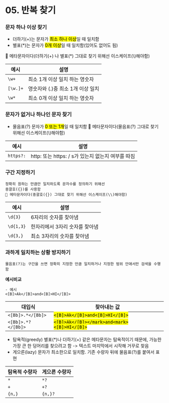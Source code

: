 
# 05. 반복 찾기

### 문자 하나 이상 찾기
- 더하기(+)는 문자가 <mark>최소 하나 이상</mark>일 때 일치함
- 별표(*)는 문자가 <mark>0개 이상</mark>일 때 일치함(있어도 없어도 됨)

 📌 메타문자이다(더하기(+) 나 별표(*) 그대로 찾기 위해선 이스케이프(\\)해야함)

|예시|설명|
| --- | --- |
|`\w+`|최소 1개 이상 일치 하는 영숫자|
|`[\w.]+`|영숫자와 (.)중 최소 1개 이상 일치|
|`\w*`|최소 0개 이상 일치 하는 영숫자|


### 문자가 없거나 하나인 문자 찾기

- 물음표(?) 문자가 <mark>0 또는 1개</mark>일 때 일치함
📌 메타문자이다(물음표(?) 그대로 찾기 위해선 이스케이프(\\)해야함)

|예시|설명|
| --- | --- |
|`https?:`|http: 또는 https: / s가 있는지 없는지 여부를 따짐|


### 구간 지정하기
    정확히 원하는 만큼만 일치하도록 문자수를 정의하기 위해선
    중괄호({})를 사용함
    📌 메타문자이다(중괄호({}) 그대로 찾기 위해선 이스케이프(\\)해야함)    

|예시|설명|
| --- | --- |
|`\d{3}`|6자리의 숫자를 찾아냄|
|`\d{1,3}`|한자리에서 3자리 숫자를 찾아냄|
|`\d{3,}`|최소 3자리의 숫자를 찾아냄|



### 과하게 일치하는 상황 방지하기
    물음표(?)는 구간을 쓰면 정확히 지정한 만큼 일치하거나 지정한 범위 안애서만 검색을 수행함

**예시비교**

    - 예시
    <[B]>Ak</[B]>and<[B]>HI</[B]>
    
|대입식|찾아내는 값|
| --- | --- |
|`<[Bb]>.*</[Bb]>`|<mark>`<[B]>Ak</[B]>and<[B]>HI</[B]>`</mark>|
|`<[Bb]>.*?</[Bb]>`|<mark>`<[B]>Ak</[B]></mark>and<mark><[B]>HI</[B]>`</mark>|

- 탐욕적(greedy)
    별표(*)나 더하기(+) 같은 메타문자는 탐욕적이기 때문에, 가능한 가장 큰 한 덩어리를 찾으려고 함 -> 텍스트 마지막에서 시작해 거꾸로 찾음
- 게으른(lazy)
    문자가 최소한으로 일치함. 기존 수량자 뒤에 물음표(?)를 붙여서 표현

|탐욕적 수량자|게으른 수량자|
| --- | --- |
|`*`|`*?`|
|`+`|`+?`|
|`{n,}`|`{n,}?`|

